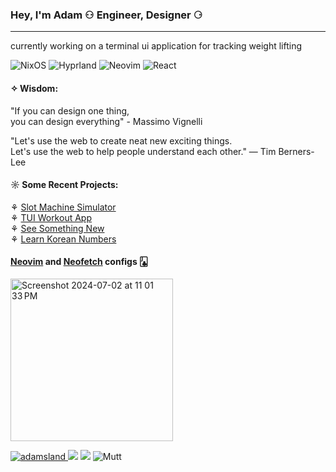### Hey, I'm Adam ⚇ Engineer, Designer ⚆
----------------------------------------
currently working on a terminal ui application for tracking weight lifting

![NixOS](https://img.shields.io/badge/NixOS-NixOS?style=flat&logo=NixOS&logoColor=white&color=%235277C3)
![Hyprland](https://img.shields.io/badge/Hyprland-Hyprland?style=flat&logo=Hyprland&logoColor=white&color=%2358E1FF)
![Neovim](https://img.shields.io/badge/Neovim-Neovim?style=flat&logo=Neovim&logoColor=white&color=%2357A143)
![React](https://img.shields.io/badge/React-React?style=flat&logo=React&logoColor=white&color=%2361DAFB)


#### ✧ Wisdom:

"If you can design one thing, <br>
you can design everything" - Massimo Vignelli

"Let's use the web to create neat new exciting things. <br>
Let's use the web to help people understand each other."
— Tim Berners-Lee 

#### ☼ Some Recent Projects:
⚘ <a href="https://github.com/AdamDavisDeveloper/slot-machine" target="_blank">Slot Machine Simulator</a> <br>
⚘ <a href="https://github.com/AdamDavisDeveloper/workout-tracker-tui" target="_blank">TUI Workout App</a> <br>
⚘ <a href="https://see-something-new.netlify.app/" target="_blank">See Something New</a> <br>
⚘ <a href="https://learn-korean-numbers.netlify.app/" target="_blank">Learn Korean Numbers<a/> <br>

#### <a href="https://github.com/AdamDavisDeveloper/neovim-config" target="_blank">Neovim</a> and <a href="https://github.com/AdamDavisDeveloper/neofetch-config">Neofetch</a> configs 🃛

<img width="260" alt="Screenshot 2024-07-02 at 11 01 33 PM" src="https://github.com/AdamDavisDeveloper/AdamDavisDeveloper/assets/68540487/00a5a47a-25d2-424f-8da1-8b74f6e5a70e">

<a href="https://adams.land/" target="_blank"> ![adamsland](https://github.com/AdamDavisDeveloper/AdamDavisDeveloper/assets/68540487/aec7ef32-beb7-4ad1-8169-006c9c34efc0) <a/> 
<img src="https://anlucas.neocities.org/263gggk.gif" /> <img src="https://anlucas.neocities.org/affection.gif" />
![Mutt](https://github.com/AdamDavisDeveloper/adams-portfolio/assets/68540487/e0fec7e7-116a-43c5-bfb6-51dbcebd61f8)
